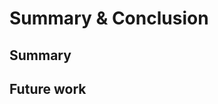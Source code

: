 # Summary & Conclusion

<!-- 
A chapter that concludes the thesis by summarising the learning points
and outlining future areas for research
-->

## Summary



## Future work





